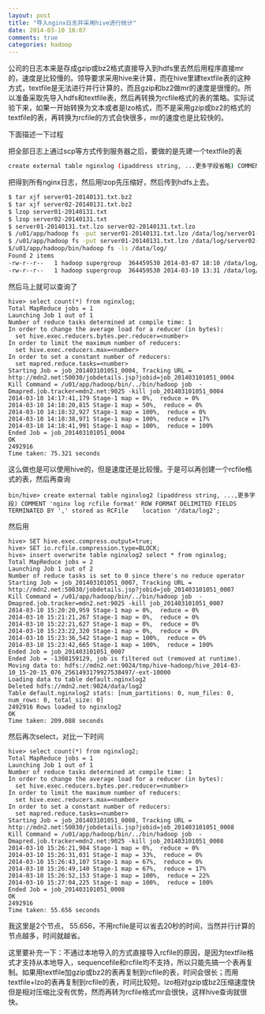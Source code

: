 ```yaml
---
layout: post
title: "导入nginx日志并采用hive进行统计"
date: 2014-03-10 16:07
comments: true
categories: hadoop
---
```


公司的日志本来是存成gzip或bz2格式直接导入到hdfs里去然后用程序直接mr的，速度是比较慢的。领导要求采用hive来计算，而在hive里建textfile表的这种方式，textfile是无法进行并行计算的，而且gzip和bz2做mr的速度是很慢的。所以准备采取先导入hdfs和textfile表，然后再转换为rcfile格式的表的策略。实际试验下来，如果一开始转换为文本或者是lzo格式，而不是采用gzip或bz2的格式的textfile的表，再转换为rcfile的方式会快很多，mr的速度也是比较快的。

下面描述一下过程
<!-- more -->


把全部日志上通过scp等方式传到服务器之后，要做的是先建一个textfile的表
```sh
create external table nginxlog (ipaddress string, ...更多字段省略) COMMENT 'nginx log' ROW FORMAT DELIMITED FIELDS TERMINATED BY ',' stored as textfile    location '/data/log';
```

把得到所有nginx日志，然后用lzop先压缩好，然后传到hdfs上去。
```sh
$ tar xjf server01-20140131.txt.bz2
$ tar xjf server02-20140131.txt.bz2
$ lzop server01-20140131.txt 
$ lzop server02-20140131.txt 
$ server01-20140131.txt.lzo server02-20140131.txt.lzo
$ /u01/app/hadoop fs -put server01-20140131.txt.lzo /data/log/server01-20140131.txt.lzo
$ /u01/app/hadoop fs -put server01-20140131.txt.lzo /data/log/server02-20140131.txt.lzo
$/u01/app/hadoop/bin/hadoop fs -ls /data/log/
Found 2 items
-rw-r--r--   1 hadoop supergroup  364459530 2014-03-07 18:10 /data/log/server01-20140131.txt.lzo
-rw-r--r--   1 hadoop supergroup  364459530 2014-03-10 13:31 /data/log/server02-20140201.txt.lzo
```

然后马上就可以查询了
```
hive> select count(*) from nginxlog;
Total MapReduce jobs = 1
Launching Job 1 out of 1
Number of reduce tasks determined at compile time: 1
In order to change the average load for a reducer (in bytes):
  set hive.exec.reducers.bytes.per.reducer=<number>
In order to limit the maximum number of reducers:
  set hive.exec.reducers.max=<number>
In order to set a constant number of reducers:
  set mapred.reduce.tasks=<number>
Starting Job = job_201403101051_0004, Tracking URL = http://mdn2.net:50030/jobdetails.jsp?jobid=job_201403101051_0004
Kill Command = /u01/app/hadoop/bin/../bin/hadoop job  -Dmapred.job.tracker=mdn2.net:9025 -kill job_201403101051_0004
2014-03-10 14:17:41,179 Stage-1 map = 0%,  reduce = 0%
2014-03-10 14:18:20,815 Stage-1 map = 50%,  reduce = 0%
2014-03-10 14:18:32,927 Stage-1 map = 100%,  reduce = 0%
2014-03-10 14:18:38,971 Stage-1 map = 100%,  reduce = 17%
2014-03-10 14:18:41,991 Stage-1 map = 100%,  reduce = 100%
Ended Job = job_201403101051_0004
OK
2492916
Time taken: 75.321 seconds
```

这么做也是可以使用hive的，但是速度还是比较慢。于是可以再创建一个rcfile格式的表，然后再查询
```
bin/hive> create external table nginxlog2 (ipaddress string, ...,更多字段) COMMENT 'nginx log rcfile format' ROW FORMAT DELIMITED FIELDS TERMINATED BY ',' stored as RCFile    location '/data/log2';
```

然后用
```
hive> SET hive.exec.compress.output=true;
hive> SET io.rcfile.compression.type=BLOCK;
hive> insert overwrite table nginxlog2 select * from nginxlog;
Total MapReduce jobs = 2
Launching Job 1 out of 2
Number of reduce tasks is set to 0 since there's no reduce operator
Starting Job = job_201403101051_0007, Tracking URL = http://mdn2.net:50030/jobdetails.jsp?jobid=job_201403101051_0007
Kill Command = /u01/app/hadoop/bin/../bin/hadoop job  -Dmapred.job.tracker=mdn2.net:9025 -kill job_201403101051_0007
2014-03-10 15:20:20,959 Stage-1 map = 0%,  reduce = 0%
2014-03-10 15:21:21,267 Stage-1 map = 0%,  reduce = 0%
2014-03-10 15:22:21,627 Stage-1 map = 0%,  reduce = 0%
2014-03-10 15:23:22,320 Stage-1 map = 0%,  reduce = 0%
2014-03-10 15:23:36,542 Stage-1 map = 100%,  reduce = 0%
2014-03-10 15:23:42,665 Stage-1 map = 100%,  reduce = 100%
Ended Job = job_201403101051_0007
Ended Job = -1308159129, job is filtered out (removed at runtime).
Moving data to: hdfs://mdn2.net:9024/tmp/hive-hadoop/hive_2014-03-10_15-20-15_076_2561493179927538497/-ext-10000
Loading data to table default.nginxlog2
Deleted hdfs://mdn2.net:9024/data/log2
Table default.nginxlog2 stats: [num_partitions: 0, num_files: 0, num_rows: 0, total_size: 0]
2492916 Rows loaded to nginxlog2
OK
Time taken: 209.088 seconds
```

然后再次select，对比一下时间
```
hive> select count(*) from nginxlog2;
Total MapReduce jobs = 1
Launching Job 1 out of 1
Number of reduce tasks determined at compile time: 1
In order to change the average load for a reducer (in bytes):
  set hive.exec.reducers.bytes.per.reducer=<number>
In order to limit the maximum number of reducers:
  set hive.exec.reducers.max=<number>
In order to set a constant number of reducers:
  set mapred.reduce.tasks=<number>
Starting Job = job_201403101051_0008, Tracking URL = http://mdn2.net:50030/jobdetails.jsp?jobid=job_201403101051_0008
Kill Command = /u01/app/hadoop/bin/../bin/hadoop job  -Dmapred.job.tracker=mdn2.net:9025 -kill job_201403101051_0008
2014-03-10 15:26:21,984 Stage-1 map = 0%,  reduce = 0%
2014-03-10 15:26:31,031 Stage-1 map = 33%,  reduce = 0%
2014-03-10 15:26:43,107 Stage-1 map = 67%,  reduce = 0%
2014-03-10 15:26:49,140 Stage-1 map = 67%,  reduce = 17%
2014-03-10 15:26:52,153 Stage-1 map = 100%,  reduce = 22%
2014-03-10 15:27:04,225 Stage-1 map = 100%,  reduce = 100%
Ended Job = job_201403101051_0008
OK
2492916
Time taken: 55.656 seconds
```
我这里是2个节点， 55.656，不用rcfile是可以省去20秒的时间，当然并行计算的节点越多，时间就越省。

这里要补充一下：不通过本地导入的方式直接导入rcfile的原因，是因为textfile格式才支持从本地导入，sequencefile和rcfile均不支持，所以只能先搞一个表再复制。如果用textfile加gzip或bz2的表再复制到rcfile的表，时间会很长；而用textfile+lzo的表再复制到rcfile的表，时间比较短。lzo相对gzip或bz2压缩速度快但是相对压缩比没有优势，然而再转为rcfile格式mr会很快，这样hive查询就很快。


